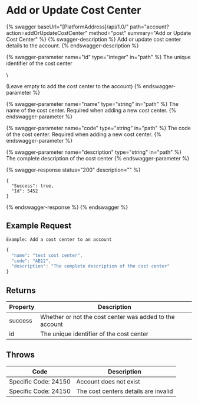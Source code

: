 # Add or Update Cost Center

{% swagger baseUrl="[PlatformAddress]/api/1.0/" path="account?action=addOrUpdateCostCenter" method="post" summary="Add or Update Cost Center" %}
{% swagger-description %}
Add or update cost center details to the account.
{% endswagger-description %}

{% swagger-parameter name="id" type="integer" in="path" %}
The unique identifier of the cost center

\


(Leave empty to add the cost center to the account)
{% endswagger-parameter %}

{% swagger-parameter name="name" type="string" in="path" %}
The name of the cost center. Required when adding a new cost center.
{% endswagger-parameter %}

{% swagger-parameter name="code" type="string" in="path" %}
The code of the cost center. Required when adding a new cost center.
{% endswagger-parameter %}

{% swagger-parameter name="description" type="string" in="path" %}
The complete description of the cost center
{% endswagger-parameter %}

{% swagger-response status="200" description="" %}
```
{
  "Success": true,
  "Id": 5452
}
```
{% endswagger-response %}
{% endswagger %}

## Example Request

`Example: Add a cost center to an account`

```javascript
{
  "name": "test cost center",
  "code": "AB12",
  "description": "The complete description of the cost center"
}
```

## Returns

| Property | Description                                             |
| -------- | ------------------------------------------------------- |
| success  | Whether or not the cost center was added to the account |
| id       | The unique identifier of the cost center                |

## Throws

| Code                 | Description                          |
| -------------------- | ------------------------------------ |
| Specific Code: 24150 | Account does not exist               |
| Specific Code: 24150 | The cost centers details are invalid |
